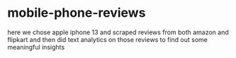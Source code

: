 # mobile-phone-reviews
here we chose apple iphone 13 and scraped reviews from both amazon and flipkart and then did text analytics on those reviews to find out some meaningful insights
